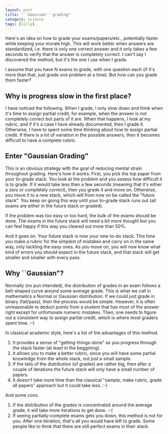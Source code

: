 ```yaml
---
layout: post
title: "``Gaussian'' grading"
category: science
tags: [silly]
---
```




Here's an idea on how to grade your exams/papers/etc., potentially faster while keeping your morale high. This will work better when answers are standardized, i.e. there is only one correct answer and it only takes a few seconds to verify that the answer is completely correct. I can't say I discovered the method, but it's the one I use when I grade.

I assume that you have N exams to grade, with one question each (if it's more than that, just grade one problem at a time). But how can you grade them faster? 

## Why is progress slow in the first place?
I have noticed the following. When I grade, I only slow down and think when it's time to assign partial credit, for example, when the answer is not completely correct but parts of it are. When that happens, I look at my rubric, and if it's a case I have already documented, then I grade it. Otherwise, I have to spent some time thinking about how to assign partial credit. If there is a lot of variation in the possible answers, then it becomes difficult to have a complete rubric. 

## Enter "Gaussian Grading"
This is an obvious strategy with the goal of reducing mental strain throughout grading. Here's how it works. First, you pick the top paper from your to-grade stack. You look at the problem and you assess how difficult it is to grade. If it would take less than a few seconds (meaning that it's either a zero or completely correct), then you grade it and move on. Otherwise, you move it to a new stack, which will from now on be called the "future stack". You keep on going this way until your to-grade stack runs out (all exams are either in the future stack or graded). 

If the problem was too easy or too hard, the bulk of the exams should be done. The exams in the future stack will need a bit more thought but you can feel happy if this way you cleared out more than 50%.

And it goes on. Your future stack is now your new to-do stack. This time you make a rubric for the simplest of mistakes and carry on in the same way, only tackling the easy ones. As you move on, you will now know what kind of errors you should expect in the future stack, and that stack will get smaller and smaller with every pass. 

## Why ``Gaussian"?
Normally (no pun intended), the distribution of grades in an exam follows a bell-shaped curve around some average grade. This is what we call in mathematics a Normal or Gaussian distribution. If we could just grade in binary (fail/pass), then the process would be simple. However, it is often unreasonable to deduct points from a student that has most of the answer right except for unfortunate numeric mistakes. Then, one needs to figure out a consistent way to assign partial credit, which is where most graders spent time. :-)

In classical academic style, here's a list of the advantages of this method.

1. It provides a sense of "getting-things-done" as you progress through the stack faster (at least in the beggining). 
2. It allows you to make a better rubric, since you will have some partial knowledge from the whole stack, not just a small sample. 
3. If the tails of the distribution (of grades) are rather big, then after a couple of iterations the future stack will only have a small number of papers.
4. It doesn't take more time than the classical "sample, make rubric, grade all papers" approach but it could take less. :-)

And some cons.

1. If the distribution of the grades is concentrated around the average grade, it will take more iterations to get done. :-(
2. If seeing partially-complete exams gets you down, this method is not for you. After one iteration, that's all you would have left to grade. Some people like to think that there are still perfect exams in their stack. 










